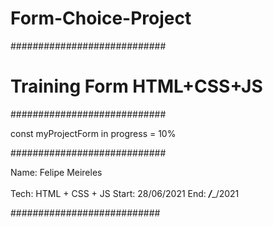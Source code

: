 # Form-Choice-Project
############################
# Training Form HTML+CSS+JS
############################

const myProjectForm in progress = 10%

############################

Name: Felipe Meireles<br/><br/>
Tech: HTML + CSS + JS
Start: 28/06/2021
End: ___/____/2021

###########################


